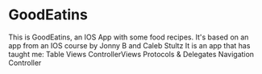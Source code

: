 # GoodEatins
This is GoodEatins, an IOS App with some food recipes. It's based on an app from an IOS course by Jonny B and Caleb Stultz
It is an app that has taught me:
  Table Views
  ControllerViews
  Protocols & Delegates
  Navigation Controller
  
